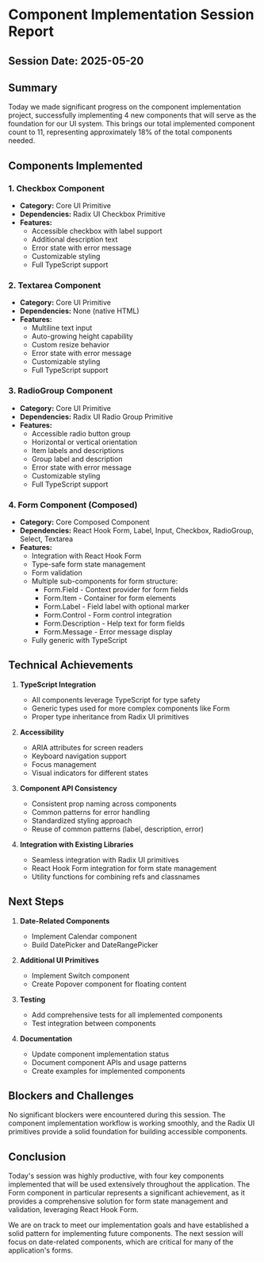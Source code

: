 # Component Implementation Session Report

## Session Date: 2025-05-20

## Summary

Today we made significant progress on the component implementation project, successfully implementing 4 new components that will serve as the foundation for our UI system. This brings our total implemented component count to 11, representing approximately 18% of the total components needed.

## Components Implemented

### 1. Checkbox Component
- **Category:** Core UI Primitive
- **Dependencies:** Radix UI Checkbox Primitive
- **Features:**
  - Accessible checkbox with label support
  - Additional description text
  - Error state with error message
  - Customizable styling
  - Full TypeScript support

### 2. Textarea Component
- **Category:** Core UI Primitive
- **Dependencies:** None (native HTML)
- **Features:**
  - Multiline text input
  - Auto-growing height capability
  - Custom resize behavior
  - Error state with error message
  - Customizable styling
  - Full TypeScript support

### 3. RadioGroup Component
- **Category:** Core UI Primitive
- **Dependencies:** Radix UI Radio Group Primitive
- **Features:**
  - Accessible radio button group
  - Horizontal or vertical orientation
  - Item labels and descriptions
  - Group label and description
  - Error state with error message
  - Customizable styling
  - Full TypeScript support

### 4. Form Component (Composed)
- **Category:** Core Composed Component
- **Dependencies:** React Hook Form, Label, Input, Checkbox, RadioGroup, Select, Textarea
- **Features:**
  - Integration with React Hook Form
  - Type-safe form state management
  - Form validation
  - Multiple sub-components for form structure:
    - Form.Field - Context provider for form fields
    - Form.Item - Container for form elements
    - Form.Label - Field label with optional marker
    - Form.Control - Form control integration
    - Form.Description - Help text for form fields
    - Form.Message - Error message display
  - Fully generic with TypeScript

## Technical Achievements

1. **TypeScript Integration**
   - All components leverage TypeScript for type safety
   - Generic types used for more complex components like Form
   - Proper type inheritance from Radix UI primitives

2. **Accessibility**
   - ARIA attributes for screen readers
   - Keyboard navigation support
   - Focus management
   - Visual indicators for different states

3. **Component API Consistency**
   - Consistent prop naming across components
   - Common patterns for error handling
   - Standardized styling approach
   - Reuse of common patterns (label, description, error)

4. **Integration with Existing Libraries**
   - Seamless integration with Radix UI primitives
   - React Hook Form integration for form state management
   - Utility functions for combining refs and classnames

## Next Steps

1. **Date-Related Components**
   - Implement Calendar component
   - Build DatePicker and DateRangePicker

2. **Additional UI Primitives**
   - Implement Switch component
   - Create Popover component for floating content

3. **Testing**
   - Add comprehensive tests for all implemented components
   - Test integration between components

4. **Documentation**
   - Update component implementation status
   - Document component APIs and usage patterns
   - Create examples for implemented components

## Blockers and Challenges

No significant blockers were encountered during this session. The component implementation workflow is working smoothly, and the Radix UI primitives provide a solid foundation for building accessible components.

## Conclusion

Today's session was highly productive, with four key components implemented that will be used extensively throughout the application. The Form component in particular represents a significant achievement, as it provides a comprehensive solution for form state management and validation, leveraging React Hook Form.

We are on track to meet our implementation goals and have established a solid pattern for implementing future components. The next session will focus on date-related components, which are critical for many of the application's forms. 